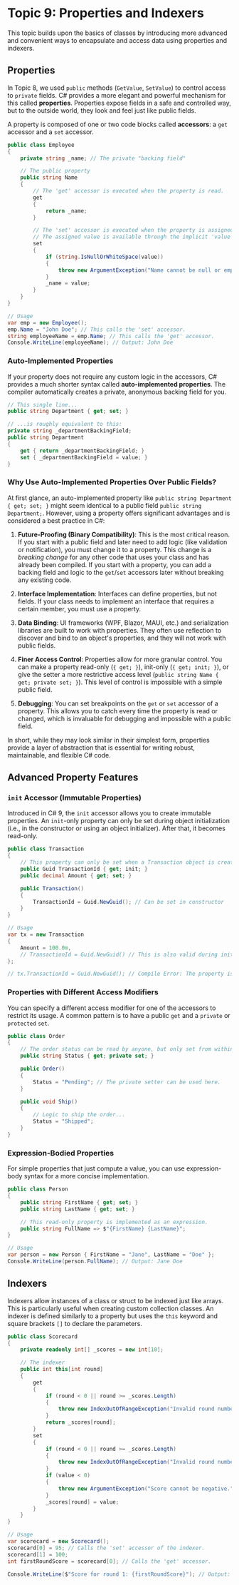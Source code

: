 # Topic 9: Properties and Indexers

This topic builds upon the basics of classes by introducing more advanced and convenient ways to encapsulate and access data using properties and indexers.

## Properties

In Topic 8, we used `public` methods (`GetValue`, `SetValue`) to control access to `private` fields. C# provides a more elegant and powerful mechanism for this called **properties**. Properties expose fields in a safe and controlled way, but to the outside world, they look and feel just like public fields.

A property is composed of one or two code blocks called **accessors**: a `get` accessor and a `set` accessor.

```csharp
public class Employee
{
    private string _name; // The private "backing field"

    // The public property
    public string Name
    {
        // The 'get' accessor is executed when the property is read.
        get
        {
            return _name;
        }

        // The 'set' accessor is executed when the property is assigned a value.
        // The assigned value is available through the implicit 'value' keyword.
        set
        {
            if (string.IsNullOrWhiteSpace(value))
            {
                throw new ArgumentException("Name cannot be null or empty.");
            }
            _name = value;
        }
    }
}

// Usage
var emp = new Employee();
emp.Name = "John Doe"; // This calls the 'set' accessor.
string employeeName = emp.Name; // This calls the 'get' accessor.
Console.WriteLine(employeeName); // Output: John Doe
```

### Auto-Implemented Properties

If your property does not require any custom logic in the accessors, C# provides a much shorter syntax called **auto-implemented properties**. The compiler automatically creates a private, anonymous backing field for you.

```csharp
// This single line...
public string Department { get; set; }

// ...is roughly equivalent to this:
private string _departmentBackingField;
public string Department
{
    get { return _departmentBackingField; }
    set { _departmentBackingField = value; }
}
```

### Why Use Auto-Implemented Properties Over Public Fields?

At first glance, an auto-implemented property like `public string Department { get; set; }` might seem identical to a public field `public string Department;`. However, using a property offers significant advantages and is considered a best practice in C#:

1.  **Future-Proofing (Binary Compatibility)**: This is the most critical reason. If you start with a public field and later need to add logic (like validation or notification), you must change it to a property. This change is a *breaking change* for any other code that uses your class and has already been compiled. If you start with a property, you can add a backing field and logic to the `get`/`set` accessors later without breaking any existing code.

2.  **Interface Implementation**: Interfaces can define properties, but not fields. If your class needs to implement an interface that requires a certain member, you must use a property.

3.  **Data Binding**: UI frameworks (WPF, Blazor, MAUI, etc.) and serialization libraries are built to work with properties. They often use reflection to discover and bind to an object's properties, and they will not work with public fields.

4.  **Finer Access Control**: Properties allow for more granular control. You can make a property read-only (`{ get; }`), init-only (`{ get; init; }`), or give the setter a more restrictive access level (`public string Name { get; private set; }`). This level of control is impossible with a simple public field.

5.  **Debugging**: You can set breakpoints on the `get` or `set` accessor of a property. This allows you to catch every time the property is read or changed, which is invaluable for debugging and impossible with a public field.

In short, while they may look similar in their simplest form, properties provide a layer of abstraction that is essential for writing robust, maintainable, and flexible C# code.

## Advanced Property Features

### `init` Accessor (Immutable Properties)

Introduced in C# 9, the `init` accessor allows you to create immutable properties. An `init`-only property can only be set during object initialization (i.e., in the constructor or using an object initializer). After that, it becomes read-only.

```csharp
public class Transaction
{
    // This property can only be set when a Transaction object is created.
    public Guid TransactionId { get; init; }
    public decimal Amount { get; set; }

    public Transaction()
    {
        TransactionId = Guid.NewGuid(); // Can be set in constructor
    }
}

// Usage
var tx = new Transaction
{
    Amount = 100.0m,
    // TransactionId = Guid.NewGuid() // This is also valid during initialization
};

// tx.TransactionId = Guid.NewGuid(); // Compile Error: The property is init-only.
```

### Properties with Different Access Modifiers

You can specify a different access modifier for one of the accessors to restrict its usage. A common pattern is to have a public `get` and a `private` or `protected` `set`.

```csharp
public class Order
{
    // The order status can be read by anyone, but only set from within the class.
    public string Status { get; private set; }

    public Order()
    {
        Status = "Pending"; // The private setter can be used here.
    }

    public void Ship()
    {
        // Logic to ship the order...
        Status = "Shipped";
    }
}
```

### Expression-Bodied Properties

For simple properties that just compute a value, you can use expression-body syntax for a more concise implementation.

```csharp
public class Person
{
    public string FirstName { get; set; }
    public string LastName { get; set; }

    // This read-only property is implemented as an expression.
    public string FullName => $"{FirstName} {LastName}";
}

// Usage
var person = new Person { FirstName = "Jane", LastName = "Doe" };
Console.WriteLine(person.FullName); // Output: Jane Doe
```

## Indexers

Indexers allow instances of a class or struct to be indexed just like arrays. This is particularly useful when creating custom collection classes. An indexer is defined similarly to a property but uses the `this` keyword and square brackets `[]` to declare the parameters.

```csharp
public class Scorecard
{
    private readonly int[] _scores = new int[10];

    // The indexer
    public int this[int round]
    {
        get
        {
            if (round < 0 || round >= _scores.Length)
            {
                throw new IndexOutOfRangeException("Invalid round number.");
            }
            return _scores[round];
        }
        set
        {
            if (round < 0 || round >= _scores.Length)
            {
                throw new IndexOutOfRangeException("Invalid round number.");
            }
            if (value < 0)
            {
                throw new ArgumentException("Score cannot be negative.");
            }
            _scores[round] = value;
        }
    }
}

// Usage
var scorecard = new Scorecard();
scorecard[0] = 95; // Calls the 'set' accessor of the indexer.
scorecard[1] = 100;
int firstRoundScore = scorecard[0]; // Calls the 'get' accessor.

Console.WriteLine($"Score for round 1: {firstRoundScore}"); // Output: Score for round 1: 95
```

